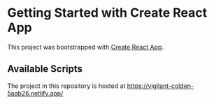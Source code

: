 # Getting Started with Create React App

This project was bootstrapped with [Create React App](https://github.com/facebook/create-react-app).

## Available Scripts

The project in this repository is hosted at https://vigilant-colden-5aab26.netlify.app/
